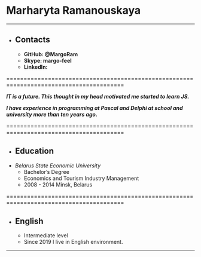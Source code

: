 # Marharyta Ramanouskaya 
******************************

* ## Contacts
    + **GitHub: @MargoRam** 
    + **Skype: margo-feel**
    + **LinkedIn:**
    
 ========================================================================================
 
***IT is a future. This thought in my head motivated me started to learn JS.***

***I have experience in programming at Pascal and Delphi at school and university more than ten years ago.***

========================================================================================

* ## Education
* *Belarus State Economic University*
    + Bachelor’s Degree
    + Economics and Tourism Industry
Management
    + 2008 - 2014
Minsk, Belarus

========================================================================================

* ## English
    + Intermediate level
    + Since 2019 I live in English environment.

**********************************
